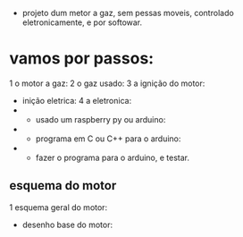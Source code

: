 - projeto dum metor a gaz, sem pessas moveis, controlado eletronicamente, e por softowar.
# vamos por passos:
1 o motor a gaz:
2 o gaz usado:
3 a ignição do motor:
 - inição eletrica:
4 a eletronica:
- - usado um raspberry py ou arduino:
- - programa em C ou C++ para o arduino:
- - fazer o programa para o arduino, e testar.
## esquema do motor 
1 esquema geral do motor:
- desenho base do motor: